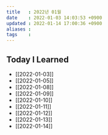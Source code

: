 ```yaml
---
title   : 2022년 01월 
date    : 2022-01-03 14:03:53 +0900
updated : 2022-01-14 17:00:36 +0900
aliases : 
tags    : 
---
```

## Today I Learned
- [[2022-01-03]]
- [[2022-01-05]]
- [[2022-01-08]]
- [[2022-01-09]]
- [[2022-01-10]]
- [[2022-01-11]]
- [[2022-01-12]]
- [[2022-01-13]]
- [[2022-01-14]]
